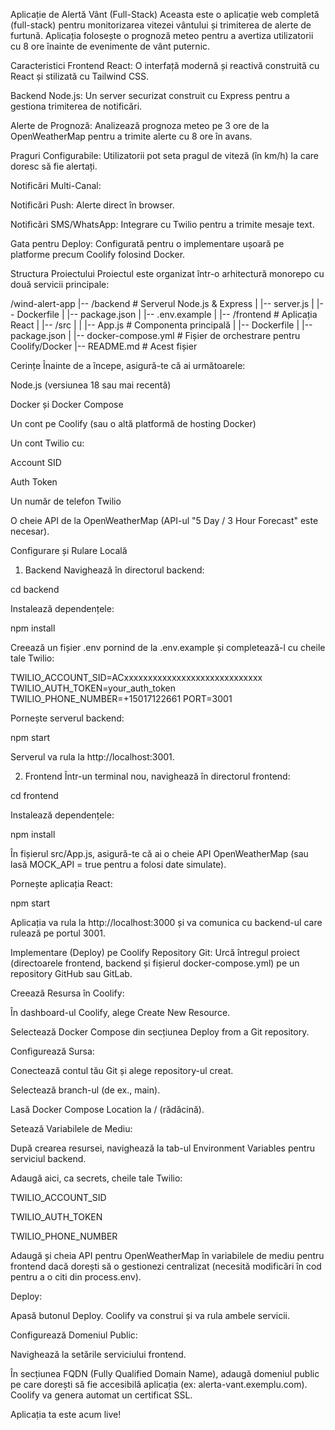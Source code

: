 Aplicație de Alertă Vânt (Full-Stack)
Aceasta este o aplicație web completă (full-stack) pentru monitorizarea vitezei vântului și trimiterea de alerte de furtună. Aplicația folosește o prognoză meteo pentru a avertiza utilizatorii cu 8 ore înainte de evenimente de vânt puternic.

Caracteristici
Frontend React: O interfață modernă și reactivă construită cu React și stilizată cu Tailwind CSS.

Backend Node.js: Un server securizat construit cu Express pentru a gestiona trimiterea de notificări.

Alerte de Prognoză: Analizează prognoza meteo pe 3 ore de la OpenWeatherMap pentru a trimite alerte cu 8 ore în avans.

Praguri Configurabile: Utilizatorii pot seta pragul de viteză (în km/h) la care doresc să fie alertați.

Notificări Multi-Canal:

Notificări Push: Alerte direct în browser.

Notificări SMS/WhatsApp: Integrare cu Twilio pentru a trimite mesaje text.

Gata pentru Deploy: Configurată pentru o implementare ușoară pe platforme precum Coolify folosind Docker.

Structura Proiectului
Proiectul este organizat într-o arhitectură monorepo cu două servicii principale:

/wind-alert-app
|-- /backend         # Serverul Node.js & Express
|   |-- server.js
|   |-- Dockerfile
|   |-- package.json
|   |-- .env.example
|
|-- /frontend        # Aplicația React
|   |-- /src
|   |   |-- App.js   # Componenta principală
|   |-- Dockerfile
|   |-- package.json
|
|-- docker-compose.yml # Fișier de orchestrare pentru Coolify/Docker
|-- README.md          # Acest fișier

Cerințe
Înainte de a începe, asigură-te că ai următoarele:

Node.js (versiunea 18 sau mai recentă)

Docker și Docker Compose

Un cont pe Coolify (sau o altă platformă de hosting Docker)

Un cont Twilio cu:

Account SID

Auth Token

Un număr de telefon Twilio

O cheie API de la OpenWeatherMap (API-ul "5 Day / 3 Hour Forecast" este necesar).

Configurare și Rulare Locală
1. Backend
Navighează în directorul backend:

cd backend

Instalează dependențele:

npm install

Creează un fișier .env pornind de la .env.example și completează-l cu cheile tale Twilio:

TWILIO_ACCOUNT_SID=ACxxxxxxxxxxxxxxxxxxxxxxxxxxxxx
TWILIO_AUTH_TOKEN=your_auth_token
TWILIO_PHONE_NUMBER=+15017122661
PORT=3001

Pornește serverul backend:

npm start

Serverul va rula la http://localhost:3001.

2. Frontend
Într-un terminal nou, navighează în directorul frontend:

cd frontend

Instalează dependențele:

npm install

În fișierul src/App.js, asigură-te că ai o cheie API OpenWeatherMap (sau lasă MOCK_API = true pentru a folosi date simulate).

Pornește aplicația React:

npm start

Aplicația va rula la http://localhost:3000 și va comunica cu backend-ul care rulează pe portul 3001.

Implementare (Deploy) pe Coolify
Repository Git: Urcă întregul proiect (directoarele frontend, backend și fișierul docker-compose.yml) pe un repository GitHub sau GitLab.

Creează Resursa în Coolify:

În dashboard-ul Coolify, alege Create New Resource.

Selectează Docker Compose din secțiunea Deploy from a Git repository.

Configurează Sursa:

Conectează contul tău Git și alege repository-ul creat.

Selectează branch-ul (de ex., main).

Lasă Docker Compose Location la / (rădăcină).

Setează Variabilele de Mediu:

După crearea resursei, navighează la tab-ul Environment Variables pentru serviciul backend.

Adaugă aici, ca secrets, cheile tale Twilio:

TWILIO_ACCOUNT_SID

TWILIO_AUTH_TOKEN

TWILIO_PHONE_NUMBER

Adaugă și cheia API pentru OpenWeatherMap în variabilele de mediu pentru frontend dacă dorești să o gestionezi centralizat (necesită modificări în cod pentru a o citi din process.env).

Deploy:

Apasă butonul Deploy. Coolify va construi și va rula ambele servicii.

Configurează Domeniul Public:

Navighează la setările serviciului frontend.

În secțiunea FQDN (Fully Qualified Domain Name), adaugă domeniul public pe care dorești să fie accesibilă aplicația (ex: alerta-vant.exemplu.com). Coolify va genera automat un certificat SSL.

Aplicația ta este acum live!
